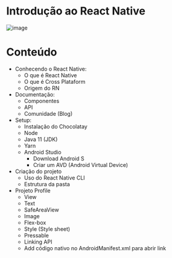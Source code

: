 # Introdução ao React Native 

![image](https://user-images.githubusercontent.com/100371466/173153709-fabaaf06-dbcf-4c98-bb27-70961edea03b.png)

# Conteúdo
- Conhecendo o React Native:
  - O que é React Native
  - O que é Cross Plataform
  - Origem do RN
- Documentação:
  - Componentes
  - API
  - Comunidade (Blog)
- Setup:
  - Instalação do Chocolatay
  - Node
  - Java 11 (JDK)
  - Yarn
  - Android Studio
    - Download Android S
    - Criar um AVD (Android Virtual Device)
- Criação do projeto
  - Uso do React Native CLI
  - Estrutura da pasta
- Projeto Profile
  - View
  - Text
  - SafeAreaView
  - Image
  - Flex-box
  - Style (Style sheet)
  - Pressable
  - Linking API
  - Add código nativo no AndroidManifest.xml para abrir link

